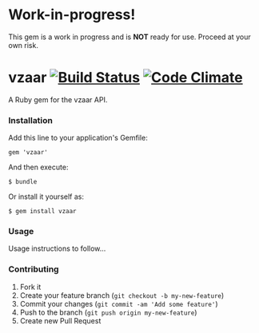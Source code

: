 # Work-in-progress!

This gem is a work in progress and is __NOT__ ready for use. Proceed at your own risk.

# vzaar  [![Build Status](https://secure.travis-ci.org/edjames/vzaar.png)](http://travis-ci.org/edjames/vzaar) [![Code Climate](https://codeclimate.com/github/edjames/vzaar.png)](https://codeclimate.com/github/edjames/vzaar)

A Ruby gem for the vzaar API.

### Installation

Add this line to your application's Gemfile:

    gem 'vzaar'

And then execute:

    $ bundle

Or install it yourself as:

    $ gem install vzaar

### Usage

Usage instructions to follow...

### Contributing

1. Fork it
2. Create your feature branch (`git checkout -b my-new-feature`)
3. Commit your changes (`git commit -am 'Add some feature'`)
4. Push to the branch (`git push origin my-new-feature`)
5. Create new Pull Request
